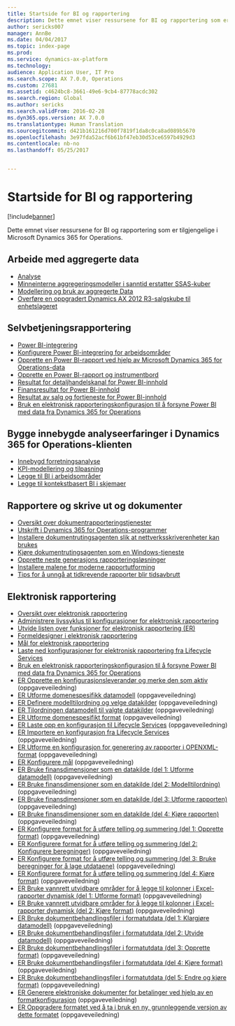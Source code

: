 ```yaml
---
title: Startside for BI og rapportering
description: Dette emnet viser ressursene for BI og rapportering som er tilgjengelige i Microsoft Dynamics 365 for Operations.
author: sericks007
manager: AnnBe
ms.date: 04/04/2017
ms.topic: index-page
ms.prod: 
ms.service: dynamics-ax-platform
ms.technology: 
audience: Application User, IT Pro
ms.search.scope: AX 7.0.0, Operations
ms.custom: 27681
ms.assetid: c4624bc8-3661-49e6-9cb4-87778acdc302
ms.search.region: Global
ms.author: sericks
ms.search.validFrom: 2016-02-28
ms.dyn365.ops.version: AX 7.0.0
ms.translationtype: Human Translation
ms.sourcegitcommit: d421b161216d700f7819f1da8c0ca8ad089b5670
ms.openlocfilehash: 3e97fda52acf6b61bf47eb30d53ce6597b4929d3
ms.contentlocale: nb-no
ms.lasthandoff: 05/25/2017


---
```


# <a name="bi-amp-reporting-home-page"></a>Startside for BI og rapportering

[!include[banner](../includes/banner.md)]


Dette emnet viser ressursene for BI og rapportering som er tilgjengelige i Microsoft Dynamics 365 for Operations. 

<a name="working-with-aggregate-data"></a>Arbeide med aggregerte data
---------------------------

-   [Analyse](analytics.md)
-   [Minneinterne aggregeringsmodeller i sanntid erstatter SSAS-kuber](..\migration-upgrade\in-memory-real-time-aggregate-models.md)
-   [Modellering og bruk av aggregerte Data](model-aggregate-data.md)
-   [Overføre en oppgradert Dynamics AX 2012 R3-salgskube til enhetslageret](..\migration-upgrade\migrate-upgraded-cube-entity-store.md)

## <a name="self-service-reporting"></a>Selvbetjeningsrapportering
-   [Power BI-integrering](power-bi-integration.md)
-   [Konfigurere Power BI-integrering for arbeidsområder](configure-power-bi-integration.md)
-   [Opprette en Power BI-rapport ved hjelp av Microsoft Dynamics 365 for Operations-data](create-powerbi-report-data.md)
-   [Opprette en Power BI-rapport og instrumentbord](create-powerbi-report-dashboard.md)
-   [Resultat for detaljhandelskanal for Power BI-innhold](retail-channel-performance-dashboard-power-bi-data.md)
-   [Finansresultat for Power BI-innhold](financial-performance-power-bi-content-pack.md)
-   [Resultat av salg og fortjeneste for Power BI-innhold](sales-profitability-performance-content-pack.md)
-   [Bruk en elektronisk rapporteringskonfigurasjon til å forsyne Power BI med data fra Dynamics 365 for Operations](general-electronic-reporting-report-configuration-get-data-powerbi.md)

## <a name="building-embedded-analytical-experiences-in-the-dynamics-365-for-operations-client"></a>Bygge innebygde analyseerfaringer i Dynamics 365 for Operations-klienten
-   [Innebygd forretningsanalyse](analytics.md#embedded-business-intelligence)
-   [KPI-modellering og tilpasning](analytics.md#kpi-modeling-and-customization)
-   [Legge til BI i arbeidsområder](add-bi-workspaces.md)
-   [Legge til kontekstbasert BI i skjemaer](add-contextual-bi-forms.md)

## <a name="document-reporting-and-printing"></a>Rapportere og skrive ut og dokumenter
-   [Oversikt over dokumentrapporteringstjenester](document-reporting-services.md)
-   [Utskrift i Dynamics 365 for Operations-programmer](print-documents.md)
-   [Installere dokumentrutingsagenten slik at nettverksskriverenheter kan brukes](install-document-routing-agent.md)
-   [Kjøre dokumentrutingsagenten som en Windows-tjeneste](run-document-routing-agent-as-windows-service.md)
-   [Opprette neste generasjons rapporteringsløsninger](create-nextgen-reporting-solutions.md)
-   [Installere malene for moderne rapportutforming](install-modern-report-design-templates.md)
-   [Tips for å unngå at tidkrevende rapporter blir tidsavbrutt](prevent-long-running-reports-timing-out.md)

## <a name="electronic-reporting"></a>Elektronisk rapportering
-   [Oversikt over elektronisk rapportering](general-electronic-reporting.md)
-   [Administrere livssyklus til konfigurasjoner for elektronisk rapportering](general-electronic-reporting-manage-configuration-lifecycle.md)
-   [Utvide listen over funksjoner for elektronisk rapportering (ER)](general-electronic-reporting-formulas-list-extension.md)
-   [Formeldesigner i elektronisk rapportering](general-electronic-reporting-formula-designer.md)
-   [Mål for elektronisk rapportering](electronic-reporting-destinations.md)
-   [Laste ned konfigurasjoner for elektronisk rapportering fra Lifecycle Services](download-electronic-reporting-configuration-lcs.md)
-   [Bruk en elektronisk rapporteringskonfigurasjon til å forsyne Power BI med data fra Dynamics 365 for Operations](general-electronic-reporting-report-configuration-get-data-powerbi.md)
-   [ER Opprette en konfigurasjonsleverandør og merke den som aktiv](http://ax.help.dynamics.com/en/wiki/er-select-service-provider/) (oppgaveveiledning)
-   [ER Utforme domenespesifikk datamodell](http://ax.help.dynamics.com/en/wiki/er-design-domain-specific-data-model/) (oppgaveveiledning)
-   [ER Definere modelltilordning og velge datakilder](http://ax.help.dynamics.com/en/wiki/er-define-model-mapping-and-select-data-sources/) (oppgaveveiledning)
-   [ER Tilordningen datamodell til valgte datakilder](http://ax.help.dynamics.com/en/wiki/er-map-data-model-to-selected-data-sources/) (oppgaveveiledning)
-   [ER Utforme domenespesifikt format](http://ax.help.dynamics.com/en/wiki/er-design-domain-specific-format/) (oppgaveveiledning)
-   [ER Laste opp en konfigurasjon til Lifecycle Services](http://ax.help.dynamics.com/en/wiki/upload-a-configuration-into-lifecycle-services/) (oppgaveveiledning)
-   [ER Importere en konfigurasjon fra Lifecycle Services](http://ax.help.dynamics.com/en/wiki/import-a-configuration-from-lifecycle-services/) (oppgaveveiledning)
-   [ER Utforme en konfigurasjon for generering av rapporter i OPENXML-format](http://ax.help.dynamics.com/en/wiki/design-a-configuration-for-generating-reports-in-openxml-format/) (oppgaveveiledning)
-   [ER Konfigurere mål](http://ax.help.dynamics.com/en/wiki/configure-destinations/) (oppgaveveiledning)
-   [ER Bruke finansdimensjoner som en datakilde (del 1: Utforme datamodell)](http://ax.help.dynamics.com/en/wiki/er-use-financial-dimensions-as-a-data-source-part-1-design-data-model/) (oppgaveveiledning)
-   [ER Bruke finansdimensjoner som en datakilde (del 2: Modelltilordning)](http://ax.help.dynamics.com/en/wiki/er-use-financial-dimensions-as-a-data-source-part-2-model-mapping/) (oppgaveveiledning)
-   [ER Bruke finansdimensjoner som en datakilde (del 3: Utforme rapporten)](http://ax.help.dynamics.com/en/wiki/er-use-financial-dimensions-as-a-data-source-part-3-design-the-report/) (oppgaveveiledning)
-   [ER Bruke finansdimensjoner som en datakilde (del 4: Kjøre rapporten)](http://ax.help.dynamics.com/en/wiki/er-use-financial-dimensions-as-a-data-source-part-4-run-the-report/) (oppgaveveiledning)
-   [ER Konfigurere format for å utføre telling og summering (del 1: Opprette format)](http://ax.help.dynamics.com/en/wiki/er-configure-format-to-do-counting-and-summing-part-1-create-format/) (oppgaveveiledning)
-   [ER Konfigurere format for å utføre telling og summering (del 2: Konfigurere beregninger)](http://ax.help.dynamics.com/en/wiki/er-configure-format-to-do-counting-and-summing-part-2-configure-computations/) (oppgaveveiledning)
-   [ER Konfigurere format for å utføre telling og summering (del 3: Bruke beregninger for å lage utdataene)](http://ax.help.dynamics.com/en/wiki/er-configure-format-to-do-counting-and-summing-part-3-use-computations-to-make-the-output/) (oppgaveveiledning)
-   [ER Konfigurere format for å utføre telling og summering (del 4: Kjøre format)](http://ax.help.dynamics.com/en/wiki/er-configure-format-to-do-counting-and-summing-part-4-run-format/) (oppgaveveiledning)
-   [ER Bruke vannrett utvidbare områder for å legge til kolonner i Excel-rapporter dynamisk (del 1: Utforme format)](http://ax.help.dynamics.com/en/wiki/er-use-horizontally-expandable-ranges-to-dynamically-add-columns-in-excel-reports-part-1-design-format/) (oppgaveveiledning)
-   [ER Bruke vannrett utvidbare områder for å legge til kolonner i Excel-rapporter dynamisk (del 2: Kjøre format)](http://ax.help.dynamics.com/en/wiki/er-use-horizontally-expandable-ranges-to-dynamically-add-columns-in-excel-reports-part-2-run-format/) (oppgaveveiledning)
-   [ER Bruke dokumentbehandlingsfiler i formatutdata (del 1: Klargjøre datamodell)](http://ax.help.dynamics.com/en/wiki/er-use-document-management-files-in-format-outputs-part-1-prepare-data-model/) (oppgaveveiledning)
-   [ER Bruke dokumentbehandlingsfiler i formatutdata (del 2: Utvide datamodell)](http://ax.help.dynamics.com/en/wiki/er-use-document-management-files-in-format-outputs-part-2-extend-data-model/) (oppgaveveiledning)
-   [ER Bruke dokumentbehandlingsfiler i formatutdata (del 3: Opprette format)](http://ax.help.dynamics.com/en/wiki/er-use-document-management-files-in-format-outputs-part-3-create-format/) (oppgaveveiledning)
-   [ER Bruke dokumentbehandlingsfiler i formatutdata (del 4: Kjøre format)](http://ax.help.dynamics.com/en/wiki/er-use-document-management-files-in-format-outputs-part-4-run-format/) (oppgaveveiledning)
-   [ER Bruke dokumentbehandlingsfiler i formatutdata (del 5: Endre og kjøre format)](http://ax.help.dynamics.com/en/wiki/er-use-document-management-files-in-format-outputs-part-5-modify-and-run-format/) (oppgaveveiledning)
-   [ER Generere elektroniske dokumenter for betalinger ved hjelp av en formatkonfigurasjon](http://ax.help.dynamics.com/en/wiki/generate-electronic-documents-for-payments-using-a-format-configuration/) (oppgaveveiledning)
-   [ER Oppgradere formatet ved å ta i bruk en ny, grunnleggende versjon av dette formatet](http://ax.help.dynamics.com/en/wiki/upgrade-your-format-by-adopting-a-new-base-version-of-that-format/) (oppgaveveiledning)







